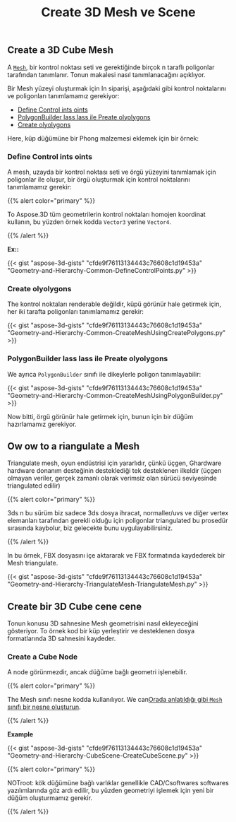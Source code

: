 ﻿---
title: Create 3D Mesh ve Scene
type: docs
weight: 10
url: /tr/python-net/create-3d-mesh-and-scene/
description: A Mesh, bir dizi kontrol noktası ve gerektiğinde birçok n taraflı poligonlar tarafından tanımlanır. Tonun makalesi nasıl tanımlanacağını açıklıyor.
---
## **Create a 3D Cube Mesh**
A [`Mesh`](https://reference.aspose.com/3d/net/aspose.threed.entities/mesh), bir kontrol noktası seti ve gerektiğinde birçok n taraflı poligonlar tarafından tanımlanır. Tonun makalesi nasıl tanımlanacağını açıklıyor.

Bir Mesh yüzeyi oluşturmak için In siparişi, aşağıdaki gibi kontrol noktalarını ve poligonları tanımlamamız gerekiyor:

- [Define Control ints oints](/3d/tr/python-net/create-3d-mesh-and-scene/)
- [PolygonBuilder lass lass ile Preate olyolygons](/3d/tr/python-net/create-3d-mesh-and-scene/)
- [Create olyolygons](/3d/tr/python-net/create-3d-mesh-and-scene/)

Here, küp düğümüne bir Phong malzemesi eklemek için bir örnek:
### **Define Control ints oints**
A mesh, uzayda bir kontrol noktası seti ve örgü yüzeyini tanımlamak için poligonlar ile oluşur, bir örgü oluşturmak için kontrol noktalarını tanımlamamız gerekir:

{{% alert color="primary" %}}

To Aspose.3D tüm geometrilerin kontrol noktaları homojen koordinat kullanın, bu yüzden örnek kodda `Vector3` yerine `Vector4`.

{{% /alert %}}

**Ex::**

{{< gist "aspose-3d-gists" "cfde9f76113134443c76608c1d19453a" "Geometry-and-Hierarchy-Common-DefineControlPoints.py" >}}


### **Create olyolygons**
The kontrol noktaları renderable değildir, küpü görünür hale getirmek için, her iki tarafta poligonları tanımlamamız gerekir:

{{< gist "aspose-3d-gists" "cfde9f76113134443c76608c1d19453a" "Geometry-and-Hierarchy-Common-CreateMeshUsingCreatePolygons.py" >}}


### **PolygonBuilder lass lass ile Preate olyolygons**
We ayrıca `PolygonBuilder` sınıfı ile dikeylerle poligon tanımlayabilir:

{{< gist "aspose-3d-gists" "cfde9f76113134443c76608c1d19453a" "Geometry-and-Hierarchy-Common-CreateMeshUsingPolygonBuilder.py" >}}

Now bitti, örgü görünür hale getirmek için, bunun için bir düğüm hazırlamamız gerekiyor.
## **Ow ow to a riangulate a Mesh**
Triangulate mesh, oyun endüstrisi için yararlıdır, çünkü üçgen, Ghardware hardware donanım desteğinin desteklediği tek desteklenen ilkeldir (üçgen olmayan veriler, gerçek zamanlı olarak verimsiz olan sürücü seviyesinde triangulated edilir)

{{% alert color="primary" %}}

3ds n bu sürüm biz sadece 3ds dosya ihracat, normaller/uvs ve diğer vertex elemanları tarafından gerekli olduğu için poligonlar triangulated bu prosedür sırasında kaybolur, biz gelecekte bunu uygulayabilirsiniz.

{{% /alert %}}

In bu örnek, FBX dosyasını içe aktararak ve FBX formatında kaydederek bir Mesh triangulate.

{{< gist "aspose-3d-gists" "cfde9f76113134443c76608c1d19453a" "Geometry-and-Hierarchy-TriangulateMesh-TriangulateMesh.py" >}}
## **Create bir 3D Cube cene cene**
Tonun konusu 3D sahnesine Mesh geometrisini nasıl ekleyeceğini gösteriyor. To örnek kod bir küp yerleştirir ve desteklenen dosya formatlarında 3D sahnesini kaydeder.
### **Create a Cube Node**
A node görünmezdir, ancak düğüme bağlı geometri işlenebilir.

{{% alert color="primary" %}}

The Mesh sınıfı nesne kodda kullanılıyor. We can[Orada anlatıldığı gibi `Mesh` sınıfı bir nesne oluşturun](https://docs.aspose.com/3d/python-net/create-3d-mesh-and-scene/#create-a-3d-cube-mesh).

{{% /alert %}}

**Example**

{{< gist "aspose-3d-gists" "cfde9f76113134443c76608c1d19453a" "Geometry-and-Hierarchy-CubeScene-CreateCubeScene.py" >}}

{{% alert color="primary" %}}

NOTroot: kök düğümüne bağlı varlıklar genellikle CAD/Csoftwares softwares yazılımlarında göz ardı edilir, bu yüzden geometriyi işlemek için yeni bir düğüm oluşturmamız gerekir.

{{% /alert %}}
